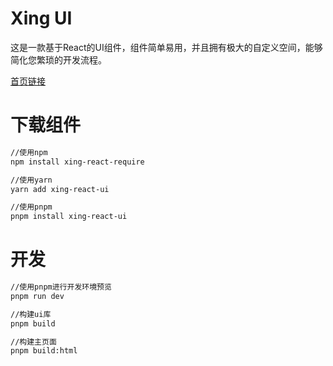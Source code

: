 # Xing UI
这是一款基于React的UI组件，组件简单易用，并且拥有极大的自定义空间，能够简化您繁琐的开发流程。
  
[首页链接](https://xing-react-ui-1314560368.cos-website.ap-nanjing.myqcloud.com)
# 下载组件
```bash
//使用npm
npm install xing-react-require

//使用yarn
yarn add xing-react-ui

//使用pnpm
pnpm install xing-react-ui
```
# 开发
```bash
//使用pnpm进行开发环境预览
pnpm run dev

//构建ui库
pnpm build

//构建主页面
pnpm build:html
```